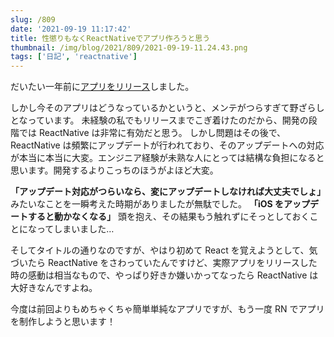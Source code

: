 ```yaml
---
slug: /809
date: '2021-09-19 11:17:42'
title: 性懲りもなくReactNativeでアプリ作ろうと思う
thumbnail: /img/blog/2021/809/2021-09-19-11.24.43.png
tags: ['日記', 'reactnative']
---
```

だいたい一年前に[アプリをリリース](https://totolog34.com/631/)しました。

しかし今そのアプリはどうなっているかというと、メンテがつらすぎて野ざらしとなっています。
未経験の私でもリリースまでこぎ着けたのだから、開発の段階では ReactNative は非常に有効だと思う。
しかし問題はその後で、ReactNative は頻繁にアップデートが行われており、そのアップデートへの対応が本当に本当に大変。エンジニア経験が未熟な人にとっては結構な負担になると思います。開発するよりこっちのほうがよほど大変。

**「アップデート対応がつらいなら、変にアップデートしなければ大丈夫でしょ」**
みたいなことを一瞬考えた時期がありましたが無駄でした。
**「iOS をアップデートすると動かなくなる」**
頭を抱え、その結果もう触れずにそっとしておくことになってしまいました…

そしてタイトルの通りなのですが、やはり初めて React を覚えようとして、気づいたら ReactNative をさわっていたんですけど、実際アプリをリリースした時の感動は相当なもので、やっぱり好きか嫌いかってなったら ReactNative は大好きなんですよね。

今度は前回よりもめちゃくちゃ簡単単純なアプリですが、もう一度 RN でアプリを制作しようと思います！
